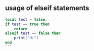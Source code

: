 ## usage of elseif statements
````lua
local test = false;
if test == true then
    return
elseif test == false then
    print("Hi")
end
```